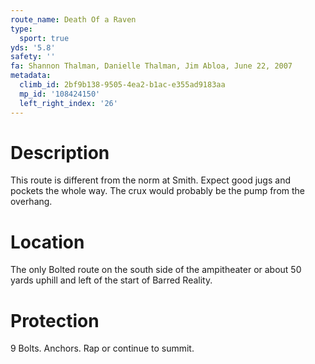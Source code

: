 ```yaml
---
route_name: Death Of a Raven
type:
  sport: true
yds: '5.8'
safety: ''
fa: Shannon Thalman, Danielle Thalman, Jim Abloa, June 22, 2007
metadata:
  climb_id: 2bf9b138-9505-4ea2-b1ac-e355ad9183aa
  mp_id: '108424150'
  left_right_index: '26'
---
```

# Description
This route is different from the norm at Smith. Expect good jugs and pockets the whole way. The crux would probably be the pump from the overhang.

# Location
The only Bolted route on the south side of the ampitheater or about 50 yards uphill and left of the start of Barred Reality.

# Protection
9 Bolts. Anchors. Rap or continue to summit.
